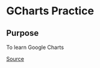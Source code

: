 # GCharts Practice

## Purpose

To learn Google Charts

[Source](https://developers.google.com/chart/interactive/docs/quick_start)